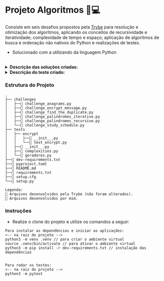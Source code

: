 # Projeto Algoritmos 🧩💻 

Consiste em seis desafios propostos pela [Trybe]() para resolução e otimização dos algoritmos, aplicando os conceitos de recursividade e iteratividade; complexidade de tempo e espaço; aplicação de algoritmos de busca e ordenação não nativos do Python e realizações de testes.

* Solucionado com a utilizando da linguagem Python

<br />

<details>
  <summary><strong>Descrição das soluções criadas:</strong></summary><br />

| Função | Descrição | Localização |
|---|---|---|
| `study_schedule` | Retorna o número de estudantes online mediante os horários informados no array de tuplas em comparação com a hora informada | `challenges/challenge_study_schedule.py` |
| `is_palindrome_recursive` | Avaliar se uma palavra é palíndroma, de forma recursiva | `challenges/challenge_palindromes_recursive.py` |
| `is_anagram` | Avaliar se as palavras informada são anagramas | `challenges/challenge_anagrams.py` |
| `find_duplicate` | Dentro de um array de números, retorna o número duplicado | `challenge_find_the_duplicate.py` |
| `is_palindrome_iterative` | Avaliar se uma palavra é palíndroma, de forma iteratividade | `challenge_palindromes_iterative.py` |


<br />
</details>

<details>
  <summary><strong>Descrição do teste criado:</strong></summary><br />
 
| Teste | Descrição | Localização |
|---|---|---|
| `test_encrypt_message` | Criação dos testes para função de criptografia de palavras | `tests/encrypt/test_encrypt.py` |


<br />
</details>

### Estrutura do Projeto

```
.
├── challenges
│   ├──🔹 challenge_anagrams.py
│   ├──🔸 challenge_encrypt_message.py
│   ├──🔹 challenge_find_the_duplicate.py
│   ├──🔹 challenge_palindromes_iterative.py
│   ├──🔹 challenge_palindromes_recursive.py
│   └──🔹 challenge_study_schedule.py
├── tests
│   ├── encrypt
│   │   ├──🔸 __init__.py
│   │   └──🔹 test_encrypt.py
│   ├──🔸 __init__.py
│   ├──🔸 complexities.py
│   └──🔸 geradores.py
├──🔸 dev-requirements.txt
├──🔸 pyproject.toml
├──🔸 README.md
├──🔸 requirements.txt
├──🔸 setup.cfg
└──🔸 setup.py

Legenda:
🔸 Arquivos desenvolvidos pela Trybe (não foram alterados).
🔹 Arquivos desenvolvidos por mim.

```



### Instruções

- Realize o clone do projeto e utilize os comandos a seguir:

```
Para instalar as dependências e iniciar as aplicações:
<-- na raiz do projeto -->
python3 -m venv .venv // para criar o ambiente virtual
source .venv/bin/activate // para ativar o ambiente virtual
python3 -m pip install -r dev-requirements.txt // instalação das dependências


Para rodar os testes:
<-- na raiz do projeto -->
python3 -m pytest
```


